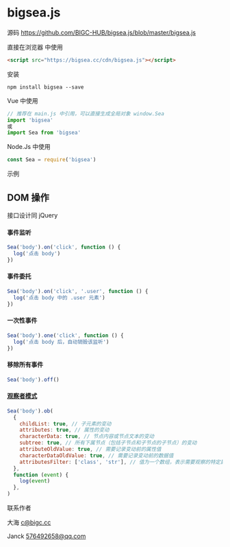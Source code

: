 # bigsea.js

源码 https://github.com/BIGC-HUB/bigsea.js/blob/master/bigsea.js

直接在浏览器 中使用
```html
<script src="https://bigsea.cc/cdn/bigsea.js"></script>
```

安装

```
npm install bigsea --save
``` 

Vue 中使用

```js
// 推荐在 main.js 中引用，可以直接生成全局对象 window.Sea
import 'bigsea'
或
import Sea from 'bigsea'
```

Node.Js 中使用

```js
const Sea = require('bigsea')
```


示例

## DOM 操作

接口设计同 jQuery

#### 事件监听

```js
Sea('body').on('click', function () {
  log('点击 body')
})
```

#### 事件委托

```js
Sea('body').on('click', '.user', function () {
  log('点击 body 中的 .user 元素')
})
```

#### 一次性事件

```js
Sea('body').one('click', function () {
  log('点击 body 后，自动销毁该监听')
})
```

#### 移除所有事件

```js
Sea('body').off()
```

#### [观察者模式](https://www.cnblogs.com/jscode/p/3600060.html)

```js
Sea('body').ob(
  {
    childList: true, // 子元素的变动
    attributes: true, // 属性的变动
    characterData: true, // 节点内容或节点文本的变动
    subtree: true, // 所有下属节点（包括子节点和子节点的子节点）的变动
    attributeOldValue: true, // 需要记录变动前的属性值
    characterDataOldValue: true, // 需要记录变动前的数据值
    attributesFilter: ['class', 'str'], // 值为一个数组，表示需要观察的特定属性
  },
  function (event) {
    log(event)
  },
)
```

联系作者

大海 c@bigc.cc

Janck 576492658@qq.com
